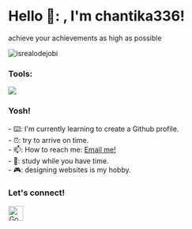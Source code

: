 # <summary><strong>Hello 🥰: , I'm chantika336!</strong></summary>
achieve your achievements as high as possible
<p align="left"> <img src="https://komarev.com/ghpvc/?username=goonesmile&label=Profile%20views&color=0e75b6&style=flat" alt="isrealodejobi" />
</p>

### <summary><strong>Tools:</strong></summary>
<p>
    <img src="https://img.shields.io/badge/Text%20Editor-Visual%20Studio%20Code-blue?&logo=visual%20studio%20code&logoColor=blue" />
</p>

### <summary><strong>Yosh!</strong></summary>
<p>
    - ⌨️: I'm currently learning to create a Github profile. </br>
    - ⏰: try to arrive on time.</br>
    - 📫: How to reach me: <a href="mailto:chantikahesti@gmail.com">Email me!</a>  </br>
    - 📖: study while you have time. </br>
    - 🎮: designing websites is my hobby. </br>
<p>
 
### <summary><strong>Let's connect!</strong></summary>

<a href="https://www.instagram.com/yours/">
  <img align="left" alt="Goo's Instagram" width="30px" src="https://simpleicons.now.sh/instagram/495f7e" />
</a>



